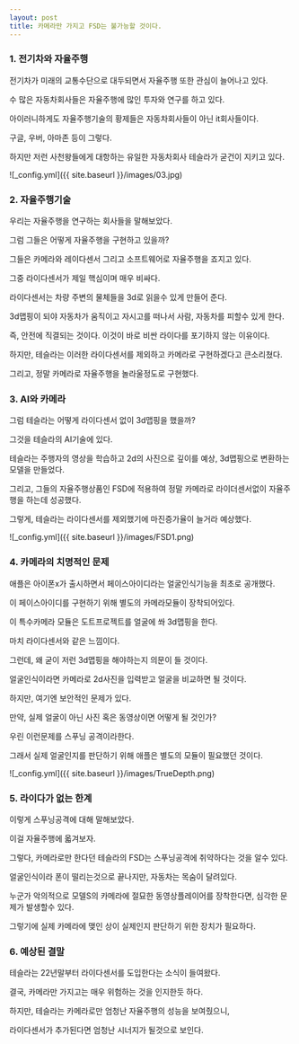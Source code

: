 ```yaml
---
layout: post
title: 카메라만 가지고 FSD는 불가능할 것이다.
---
```


<h3>1. 전기차와 자율주행</h3>

전기차가 미래의 교통수단으로 대두되면서 자율주행 또한 관심이 늘어나고 있다.

수 많은 자동차회사들은 자율주행에 많인 투자와 연구를 하고 있다.

아이러니하게도 자율주행기술의 황제들은 자동차회사들이 아닌 it회사들이다.

구글, 우버, 아마존 등이 그렇다.

하지만 저런 사천왕들에게 대항하는 유일한 자동차회사 테슬라가 굳건이 지키고 있다. 

![_config.yml]({{ site.baseurl }}/images/03.jpg)



<h3>2. 자율주행기술</h3>

우리는 자율주행을 연구하는 회사들을 말해보았다.

그럼 그들은 어떻게 자율주행을 구현하고 있을까?

그들은 카메라와 레이다센서 그리고 소프트웨어로 자율주행을 죠지고 있다. 

그중 라이다센서가 제일 핵심이며 매우 비싸다.

라이다센서는 차량 주변의 물체들을 3d로 읽을수 있게 만들어 준다.

3d맵핑이 되야 자동차가 움직이고 자시고를 떠나서 사람, 자동차를 피할수 있게 한다.

즉, 안전에 직결되는 것이다. 이것이 바로 비싼 라이다를 포기하지 않는 이유이다.

하지만, 테슬라는 이러한 라이다센서를 제외하고  카메라로 구현하겠다고 큰소리쳤다.

그리고, 정말 카메라로 자율주행을 놀라울정도로 구현했다.


<h3>3. AI와 카메라</h3>

그럼 테슬라는 어떻게 라이다센서 없이 3d맵핑을 했을까?

그것을 테슬라의 AI기술에 있다.

테슬라는 주행자의 영상을 학습하고 2d의 사진으로 깊이를 예상, 3d맵핑으로 변환하는 모델을 만들었다.

그리고, 그들의 자율주행상품인 FSD에 적용하여 정말 카메라로 라이더센서없이 자율주행을 하는데 성공했다.

그렇게, 테슬라는 라이다센서를 제외했기에 마진증가율이 늘거라 예상했다.

![_config.yml]({{ site.baseurl }}/images/FSD1.png)



<h3>4. 카메라의 치명적인 문제</h3>

애플은 아이폰x가 출시하면서 페이스아이디라는 얼굴인식기능을 최초로 공개했다.

이 페이스아이디를 구현하기 위해 별도의 카메라모듈이 장착되어있다.

이 특수카메라 모듈은 도트프로젝트를 얼굴에 쏴 3d맵핑을 한다.

마치 라이다센서와 같은 느낌이다.

그런데, 왜 굳이 저런 3d맵핑을 해야하는지 의문이 들 것이다.

얼굴인식이라면 카메라로 2d사진을 입력받고 얼굴을 비교하면 될 것이다.

하지만, 여기엔 보안적인 문제가 있다.

만약, 실제 얼굴이 아닌 사진 혹은 동영상이면 어떻게 될 것인가?

우린 이런문제를 스푸닝 공격이라한다.

그래서 실제 얼굴인지를 판단하기 위해 애플은 별도의 모듈이 필요했던 것이다.

![_config.yml]({{ site.baseurl }}/images/TrueDepth.png)



<h3>5. 라이다가 없는 한계</h3>

이렇게 스푸닝공격에 대해 말해보았다.

이걸 자율주행에 옯겨보자.

그렇다, 카메라로만 한다던 테슬라의 FSD는 스푸닝공격에 취약하다는 것을 알수 있다.

얼굴인식이라 폰이 떨리는것으로 끝나지만, 자동차는 목숨이 달려있다.

누군가 악의적으로 모델S의 카메라에 절묘한 동영상플레이어를 장착한다면, 심각한 문제가 발생할수 있다.

그렇기에 실제 카메라에 맺인 상이 실제인지 판단하기 위한 장치가 필요하다.

<h3>6. 예상된 결말</h3>

테슬라는 22년말부터 라이다센서를 도입한다는 소식이 들여왔다.

결국, 카메라만 가지고는 매우 위험하는 것을 인지한듯 하다.

하지만, 테슬라는 카메라로만 엄청난 자율주행의 성능을 보여줬으니,

라이다센서가 추가된다면 엄청난 시너지가 될것으로 보인다.


